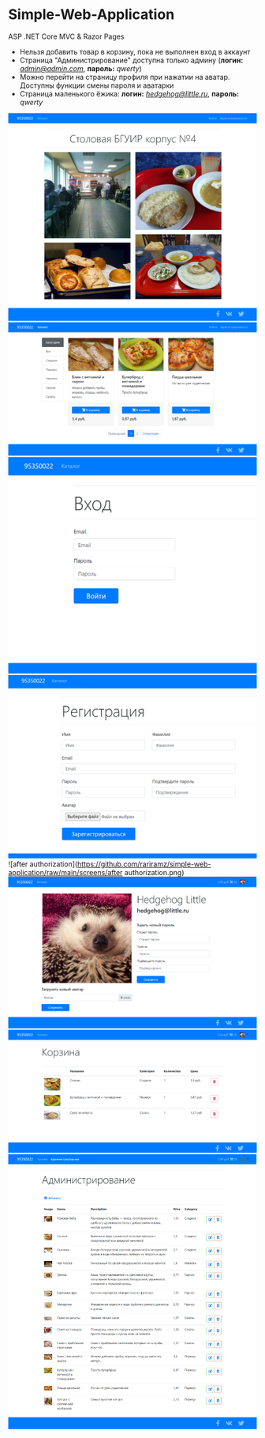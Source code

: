 # Simple-Web-Application
ASP .NET Core MVC &amp; Razor Pages

  * Нельзя добавить товар в корзину, пока не выполнен вход в аккаунт
  * Страница "Администрирование" доступна только админу (**логин:** *admin@admin.com*, **пароль:** *qwerty*)
  * Можно перейти на страницу профиля при нажатии на аватар. Доступны функции смены пароля и аватарки
  * Cтраница маленького ёжика: **логин:** *hedgehog@little.ru*, **пароль:** *qwerty*
  
![home](https://github.com/rariramz/simple-web-application/raw/main/screens/home.png)
![catalog](https://github.com/rariramz/simple-web-application/raw/main/screens/catalog.png)
![Login](https://github.com/rariramz/simple-web-application/raw/main/screens/Login.png)
![register](https://github.com/rariramz/simple-web-application/raw/main/screens/register.png)
![after authorization](https://github.com/rariramz/simple-web-application/raw/main/screens/after authorization.png)
![profile](https://github.com/rariramz/simple-web-application/raw/main/screens/profile.png)
![cart](https://github.com/rariramz/simple-web-application/raw/main/screens/cart.png)
![admin](https://github.com/rariramz/simple-web-application/raw/main/screens/admin.png)
